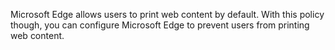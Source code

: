Microsoft Edge allows users to print web content by default. With this policy though, you can configure Microsoft Edge to prevent users from printing web content. 